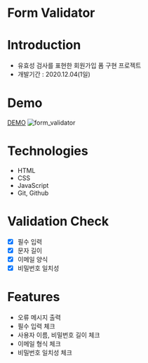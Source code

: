 # Form Validator

# Introduction
- 유효성 검사를 표현한 회원가입 폼 구현 프로젝트
- 개발기간 : 2020.12.04(1일)

# Demo
[DEMO](https://mglee-developer.github.io/vanillaprojects/form-validator/)
![form_validator](https://user-images.githubusercontent.com/70195171/101884422-00f78f00-3bdc-11eb-82ec-6cdd89e74304.JPG)

# Technologies
- HTML
- CSS
- JavaScript
- Git, Github

# Validation Check
- [x] 필수 입력
- [x] 문자 길이
- [x] 이메일 양식
- [x] 비밀번호 일치성

# Features
- 오류 메시지 출력
- 필수 입력 체크
- 사용자 이름, 비밀번호 길이 체크
- 이메일 형식 체크
- 비밀번호 일치성 체크